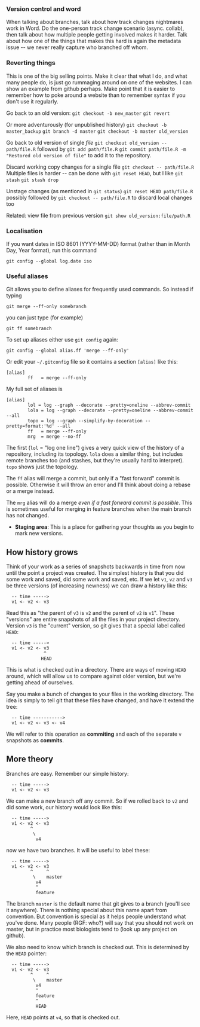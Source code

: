### Version control and word

When talking about branches, talk about how track changes nightmares
work in Word.  Do the one-person track change scenario
(async. collab), then talk about how multiple people getting involved
makes it harder.  Talk about how one of the things that makes this
hard is again the metadata issue -- we never really capture who
branched off whom.

### Reverting things

This is one of the big selling points.  Make it clear that what I do,
and what many people do, is just go rummaging around on one of the
websites.  I can show an example from github perhaps.  Make point that
it is easier to remember how to poke around a website than to remember
syntax if you don't use it regularly.

Go back to an old version:
   `git checkout -b new_master`
   `git revert`
  
Or more adventurously (for unpublished history)
   `git checkout -b master_backup`
   `git branch -d master`
   `git checkout -b master old_version`
  
Go back to old version of single *file*
   `git checkout old_version -- path/file.R`
followed by 
   `git add path/file.R`
   `git commit path/file.R -m "Restored old version of file"`
to add it to the repository.

Discard working copy changes for a single file
   `git checkout -- path/file.R`
Multiple files is harder -- can be done with `git reset HEAD`, but I
like
   `git stash`
   `git stash drop`

Unstage changes (as mentioned in `git status`)
   `git reset HEAD path/file.R`
possibly followed by 
   `git checkout -- path/file.R`
to discard local changes too

Related: view file from previous version
    `git show old_version:file/path.R`

### Localisation

If you want dates in ISO 8601 (YYYY-MM-DD) format (rather than in
Month Day, Year format), run this command

```
git config --global log.date iso
```

### Useful aliases

Git allows you to define aliases for frequently used commands.  So
instead if typing

```
git merge --ff-only somebranch
```

you can just type (for example)

```
git ff somebranch
```

To set up aliases either use `git config` again:

```
git config --global alias.ff 'merge --ff-only'
```

Or edit your `~/.gitconfig` file so it contains a section `[alias]`
like this:

```
[alias]
        ff   = merge --ff-only
```

My full set of aliases is

```
[alias]
        lol = log --graph --decorate --pretty=oneline --abbrev-commit
        lola = log --graph --decorate --pretty=oneline --abbrev-commit --all
        topo = log --graph --simplify-by-decoration --pretty=format:'%d' --all
        ff   = merge --ff-only
        mrg  = merge --no-ff
```

The first (`lol` = "log one line") gives a very quick view of the
history of a repository, including its topology.  `lola` does a
similar thing, but includes remote branches too (and stashes, but
they're usually hard to interpret).  `topo` shows just the topology.

The `ff` alias will merge a commit, but only if a "fast forward"
commit is possible.  Otherwise it will throw an error and I'll think
about doing a rebase or a merge instead.

The `mrg` alias will do a merge *even if a fast forward commit is
possible*.  This is sometimes useful for merging in feature branches
when the main branch has not changed.

* **Staging area**: This is a place for gathering your thoughts as you
  begin to mark new versions.
  
## How history grows

Think of your work as a series of snapshots backwards in time from now
until the point a project was created.  The simplest history is that
you did some work and saved, did some work and saved, etc.  If we let
`v1`, `v2` and `v3` be three versions (of increasing newness) we can
draw a history like this:

```
  -- time ----->
  v1 <- v2 <- v3
```

Read this as "the parent of `v3` is `v2` and the parent of `v2` is
`v1`".  These "versions" are entire snapshots of all the files in your
project directory.  Version `v3` is the "current" version, so git
gives that a special label called `HEAD`:

```
  -- time ----->
  v1 <- v2 <- v3
              ^
			 HEAD
```

This is what is checked out in a directory.  There are ways of moving
`HEAD` around, which will allow us to compare against older version,
but we're getting ahead of ourselves.

Say you make a bunch of changes to your files in the working
directory.  The idea is simply to tell git that these files have
changed, and have it extend the tree:

```
  -- time ----------->
  v1 <- v2 <- v3 <- v4
```

We will refer to this operation as **commiting** and each of the
separate `v` snapshots as **commits**.

## More theory

Branches are easy.  Remember our simple history:

```
  -- time ----->
  v1 <- v2 <- v3
```

We can make a new branch off any commit.  So if we rolled back to `v2`
and did some work, our history would look like this:

```
  -- time ----->
  v1 <- v2 <- v3
         ^
		  \
		   v4
```

now we have two branches.  It will be useful to label these:

```
  -- time ----->
  v1 <- v2 <- v3
         ^     ^
		  \    master
		   v4
		   ^
		   feature
```

The branch `master` is the default name that git gives to a branch
(you'll see it anywhere).  There is nothing special about this name
apart from convention.  But convention is special as it helps people
understand what you've done.  Many people (RGF: who?) will say that
you should not work on master, but in practice most biologists tend to
(look up any project on github).

We also need to know which branch is checked out.  This is determined
by the `HEAD` pointer:

```
  -- time ----->
  v1 <- v2 <- v3
         ^     ^
		  \    master
		   v4
		   ^
		   feature
		   ^
		   HEAD
```

Here, `HEAD` points at `v4`, so that is checked out.
